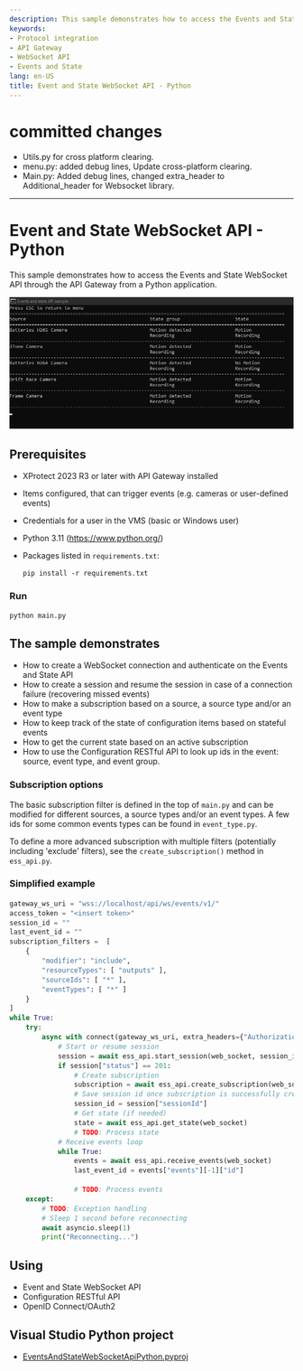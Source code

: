 ```yaml
---
description: This sample demonstrates how to access the Events and State WebSocket API through the API Gateway from a Python application.
keywords:
- Protocol integration
- API Gateway
- WebSocket API
- Events and State
lang: en-US
title: Event and State WebSocket API - Python
---
```

# committed changes

 - Utils.py for cross platform clearing.
 - menu.py: added debug lines, Update cross-platform clearing.
 - Main.py: Added debug lines, changed extra_header to Additional_header for Websocket library.
---

# Event and State WebSocket API - Python

This sample demonstrates how to access the Events and State WebSocket API through the API Gateway from a Python application.

![Event and State WebSocket API - Python](screenshot.png)

## Prerequisites

- XProtect 2023 R3 or later with API Gateway installed
- Items configured, that can trigger events (e.g. cameras or user-defined events)
- Credentials for a user in the VMS (basic or Windows user)
- Python 3.11 (<https://www.python.org/>)
- Packages listed in `requirements.txt`:

  ```shell
  pip install -r requirements.txt
  ```

### Run

```shell
python main.py
```

## The sample demonstrates

- How to create a WebSocket connection and authenticate on the Events and State API
- How to create a session and resume the session in case of a connection failure (recovering missed events)
- How to make a subscription based on a source, a source type and/or an event type
- How to keep track of the state of configuration items based on stateful events
- How to get the current state based on an active subscription
- How to use the Configuration RESTful API to look up ids in the event: source, event type, and event group.

### Subscription options

The basic subscription filter is defined in the top of `main.py` and can be modified for different sources, a source types and/or an event types.
A few ids for some common events types can be found in `event_type.py`.

To define a more advanced subscription with multiple filters (potentially including 'exclude' filters), see the `create_subscription()` method in `ess_api.py`.

### Simplified example

```python
gateway_ws_uri = "wss://localhost/api/ws/events/v1/"
access_token = "<insert token>"
session_id = ""
last_event_id = ""
subscription_filters =  [
    {
        "modifier": "include",
        "resourceTypes": [ "outputs" ],
        "sourceIds": [ "*" ],
        "eventTypes": [ "*" ]
    }
]
while True:
    try:
        async with connect(gateway_ws_uri, extra_headers={"Authorization": f"Bearer {access_token}"}) as web_socket:
            # Start or resume session
            session = await ess_api.start_session(web_socket, session_id, last_event_id)
            if session["status"] == 201:
                # Create subscription
                subscription = await ess_api.create_subscription(web_socket, subscription_filters)
                # Save session id once subscription is successfully created
                session_id = session["sessionId"]
                # Get state (if needed)
                state = await ess_api.get_state(web_socket)
                # TODO: Process state
            # Receive events loop
            while True:
                events = await ess_api.receive_events(web_socket)
                last_event_id = events["events"][-1]["id"]
                
                # TODO: Process events
    except:
        # TODO: Exception handling
        # Sleep 1 second before reconnecting
        await asyncio.sleep(1)
        print("Reconnecting...")
```

## Using

- Event and State WebSocket API
- Configuration RESTful API
- OpenID Connect/OAuth2

## Visual Studio Python project

* [EventsAndStateWebSocketApiPython.pyproj](javascript:clone('https://github.com/milestonesys/mipsdk-samples-protocol','src/ProtocolSamples.sln');)
